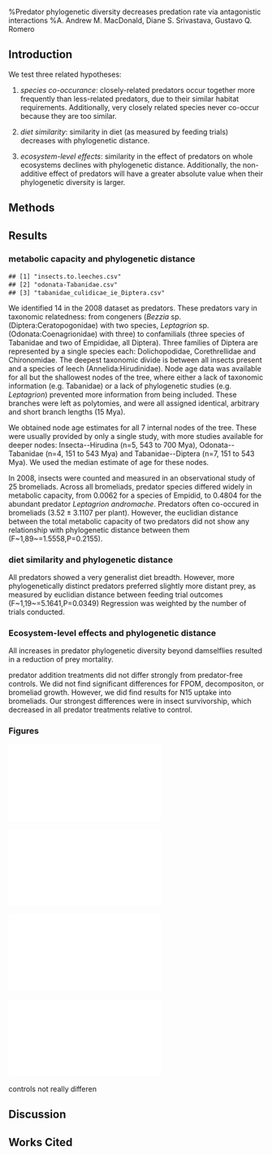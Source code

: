 %Predator phylogenetic diversity decreases predation rate via antagonistic interactions
%A. Andrew M. MacDonald, Diane S. Srivastava, Gustavo Q. Romero







## Introduction


<!-- 
Predators are present in most ecosystems, and are important functional groups in determining ecosystem function.  While predator-prey relationships have been studied for a long time, we understand little of the effects of predator diversity on whole communites and ecosystems.  Phylogenetic diversity of plants may correlates well with community level variables, but as yet studies of predator combinations rarely use measures of predator phylogenetic diversity.  In our study we present results from patterns of predator co-occurance, feeding trials, finally a community-level experiment in which we directly manipulated phylogenetic diversity of predators.  In each we ask if the phylogenetic distance between predators is related to similarity, or if diversity is correlated with effect on ecosystem function
.
Decreasing predator richness has been shown to increase herbivory [@Byrnes2006] in a three-level kelp food web.  As these authors point out, the effect of diversity on ecosystem functioning is better known for lower tropic levels, rather than predators.   
Predator combinations can have many different outcomes.  From the perspective of ecosystem function it is important to consider whether these result in more or less top-down control.  Predator effects can be direct via changes in consumption, indirect via non-consumptive effects.  in other words, it can be via the effects of predators on each other, or on their prey, and directly or indirectly.  Therefore, in our experiment we tracked both predator and prey survival to the end of the experiment

for example, predators can kill each other, or decrease feeding rates. 
-->

We test three related hypotheses: 

1. *species co-occurance*: closely-related predators occur together more frequently than less-related predators, due to their similar habitat requirements.  Additionally, very closely related species never co-occur because they are  too similar.

2. *diet similarity*: similarity in diet (as measured by feeding trials) decreases with phylogenetic distance.

3. *ecosystem-level effects*: similarity in the effect of predators on whole ecosystems declines with phylogenetic distance.  Additionally, the non-additive effect of predators will have a greater absolute value when their phylogenetic diversity is larger.


## Methods

<!-- 
We combined predators together in species pairs that represented a
range of relatedness: congeners (two congeneric damselflies,
*Leptagrion andromache* and *Leptagrion elongatum*), two
insects (a damselfly, *L. elongatum* and a predatory fly
(Diptera: Tabanidae)) and two invertebrates (*L. elongatum* and
leeches).  We also included these four species in monoculture, along
with a predator-free control (8 treatments, n=5).  Combinations were
substitutive, maintaining the same amount of predator metabolic
capacity (biomass raised to the power of 0.69, predicting the scaling
of metabolism with body mass [@Brown2004]) in each.  Response
variables included the rate of decomposition of leaves, bromeliad
growth and insect emergence.  This experiment allows the estimation of
the effect of each predator species from monoculture treatments, as
well as the detection of non-additive effects in predator
combinations. 

In Feburary 2011, bromeliads between 90 and 200ml were collected,
thoroughly washed and soaked for 12 hours in a tub of water.  They
were then hung for 48 hours to dry.  One bromeliad dissected after
this procedure contained no insects.

Each bromeliad was supplied with dried leaves, simulating natural
detritus inputs from the canopy.  We enriched these leaves with N-15
by fertilizing five (Jabuticaba, *Plinia cauliflora*) plants with
40ml/pot/day of 5g/L ammonium sulphate containing 10 percent atom
excess of N15. *duration*. started on 27/1/2011
Whole leaves were then picked from plants and air-dried until constant
weight, and then soaked for three days and the water discarded.  About
1.5 g of leaves were placed in each bromeliad (1.5006 ± 0.0248). 

Each bromeliad was stocked with a representative insect community.
The densities of each prey taxon were calculated from a 2008
observational dataset, using data from bromeliads of similar size to
those in our experiment (DS Srivastava, upub. data).  All densities
used were within the range of these calculated abundances, and all
experimental bromeliads received the same insect community.  Halfway
through the experiment, insects were added to bromeliads a second
time.

\begin{table}
  \centering
  \caption{densities of each species}
  \label{tab:sppden}
  \begin{tabular}{l l}
    \hline
    \emph{Chironomus detriticula} & 10 \\
    \emph{Polypedium} sp. 1 & 4 \\
    \emph{Polypedium} sp. 2 & 2 \\
    \emph{Psychodid} sp. 1 & 1 \\
    \emph{Scyrtes} sp. A & 5 \\
    \emph{Culex} spp. & 4 \\
    \emph{Trentepholia} sp. & 1
  \end{tabular}
\end{table}

After addition of the prey community, all bromeliads were enclosed
with a mesh cage and checked daily for emergence of adults. 

-->

<!-- Our central hypothesis is that the phylogenetic relationships among predatory taxa in this system can be used to interpret their ecology.  Specifically, we test the hypothesis that phylogenetic relatedness is negatively correlated with probability of co-occurance, positively with diet similarity.  Consequently, we might predict that ecosystem function peaks at some intermediate level of phylogenetic diversity -- where predators occur but where their similarity creates complementarity. -->

## Results













### metabolic capacity and phylogenetic distance





```
## [1] "insects.to.leeches.csv"            
## [2] "odonata-Tabanidae.csv"             
## [3] "tabanidae_culidicae_ie_Diptera.csv"
```


We identified 14 in the 2008 dataset as predators. These predators vary in taxonomic relatedness: from congeners (_Bezzia_ sp. (Diptera:Ceratopogonidae) with two species, _Leptagrion_ sp. (Odonata:Coenagrionidae) with three) to confamilials (three species of Tabanidae and two of Empididae, all Diptera). Three families of Diptera are represented by a single species each: Dolichopodidae, Corethrellidae and Chironomidae. The deepest taxonomic divide is between all insects present and a species of leech (Annelida:Hirudinidae). Node age data was available for all but the shallowest nodes of the tree, where either a lack of taxonomic information (e.g. Tabanidae) or a lack of phylogenetic studies (e.g. _Leptagrion_) prevented more information from being included.  These branches were left as polytomies, and were all assigned identical, arbitrary and short branch lengths (15 Mya).

We obtained node age estimates for all 7 internal nodes of the tree.  These were usually provided by only a single study, with more studies available for deeper nodes: Insecta--Hirudina (n=5, 543 to 700 Mya), Odonata--Tabanidae (n=4, 151 to 543 Mya) and Tabanidae--Diptera (n=7, 151 to 543 Mya).  We used the median estimate of age for these nodes.

In 2008, insects were counted and measured in an observational study of 25 bromeliads. Across all bromeliads, predator species differed widely in metabolic capacity, from 0.0062 for a species of Empidid, to 0.4804 for the abundant predator _Leptagrion andromache_.  Predators often co-occured in bromeliads ($3.52 \pm 3.1107$ per plant).  However, the euclidian distance between the total metabolic capacity of two predators did not show any relationship with phylogenetic distance between them (F~1,89~=1.5558,P=0.2155).

### diet similarity and phylogenetic distance





All predators showed a very generalist diet breadth.  However, more phylogenetically distinct predators preferred slightly more distant prey, as measured by euclidian distance between feeding trial outcomes (F~1,19~=5.1641,P=0.0349)  Regression was weighted by the number of trials conducted.


<!-- 
Phylogenetic distance was not correlated with similarity in diet (F~

```

Error in eval(expr, envir, enclos) : 
  object 'diet_phylo_summary' not found

```

,

```

Error in eval(expr, envir, enclos) : 
  object 'diet_phylo_summary' not found

```

~=

```

Error in eval(expr, envir, enclos) : 
  object 'diet_phylo_summary' not found

```

,P=

```

Error in pf(diet_phylo_summary$fstatistic[1], diet_phylo_summary$fstatistic[2],  : 
  object 'diet_phylo_summary' not found

```

).  Indeed, all predators in this system appeared to feed readily on a wide range of prey species.
-->

### Ecosystem-level effects and phylogenetic distance

All increases in predator phylogenetic diversity beyond damselflies resulted in a reduction of prey mortality.

predator addition treatments did not differ strongly from predator-free controls. We did not find significant differences for FPOM, decompositon, or bromeliad growth. However, we did find results for N15 uptake into bromeliads. Our strongest differences were in insect survivorship, which decreased in all predator treatments relative to control. 



### Figures

![FALSE](figure/FIG_metabolic_occurance_as_phylo.pdf) 



![FALSE](figure/FIG_feeding_trial_as_phylo.pdf) 


![FALSE](figure/FIG_PD_experiment_nonadditive.pdf) 



![FALSE](figure/FIG_experiment_responses.pdf) 



controls not really differen



## Discussion



## Works Cited
